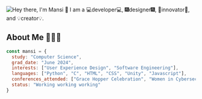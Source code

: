 ![Hey there, I'm Mansi 👋 I am a 💻developer💻, 🎆designer🎆, 🚀innovator🚀, and 💡creator💡.](./wide_intro.gif)

## About Me 👩🏽‍💻
```js
const mansi = {
  study: "Computer Science",
  grad_date: "June 2024",
  interests: ["User Experience Design", "Software Engineering"],
  languages: ["Python", "C", "HTML", "CSS", "Unity", "Javascript"],
  conferences_attended: ["Grace Hopper Celebration", "Women in Cybersecurity"],
  status: "Working working working"
}
```

